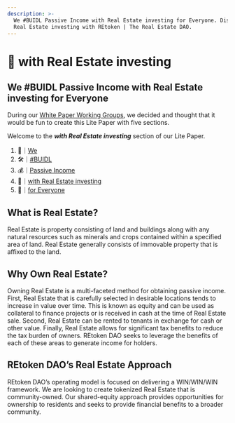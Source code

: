 ```yaml
---
description: >-
  We #BUIDL Passive Income with Real Estate investing for Everyone. Discover
  Real Estate investing with REtoken | The Real Estate DAO.
---
```


# 🏡 with Real Estate investing

## We #BUIDL Passive Income with Real Estate investing for Everyone

During our [White Paper Working Groups](../../participate/working-groups/white-paper-working-groups.md), we decided and thought that it would be fun to create this Lite Paper with five sections.

Welcome to the _**with Real Estate investing**_ section of our Lite Paper.

1. 👥｜[We](1.md)
2. 🛠｜[#BUIDL](2.md)
3. 💰｜[Passive Income](3.md)
4. 🏡｜[with Real Estate investing](4.md)
5. 👥｜[for Everyone](5.md)

## What is Real Estate?

Real Estate is property consisting of land and buildings along with any natural resources such as minerals and crops contained within a specified area of land. Real Estate generally consists of immovable property that is affixed to the land.

## Why Own Real Estate?

Owning Real Estate is a multi-faceted method for obtaining passive income. First, Real Estate that is carefully selected in desirable locations tends to increase in value over time. This is known as equity and can be used as collateral to finance projects or is received in cash at the time of Real Estate sale. Second, Real Estate can be rented to tenants in exchange for cash or other value. Finally, Real Estate allows for significant tax benefits to reduce the tax burden of owners. REtoken DAO seeks to leverage the benefits of each of these areas to generate income for holders.

## REtoken DAO’s Real Estate Approach

REtoken DAO’s operating model is focused on delivering a WIN/WIN/WIN framework. We are looking to create tokenized Real Estate that is community-owned. Our shared-equity approach provides opportunities for ownership to residents and seeks to provide financial benefits to a broader community.
